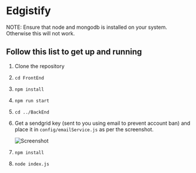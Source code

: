 # Edgistify

NOTE: Ensure that node and mongodb is installed on your system. Otherwise this will not work.

## Follow this list to get up and running
1. Clone the repository
2. `cd FrontEnd`
3. `npm install`
4. `npm run start`
5. `cd ../BackEnd`
6. Get a sendgrid key (sent to you using email to prevent account ban) and place it in `config/emailService.js` as per the screenshot.

    ![Screenshot](https://drive.google.com/uc?export=view&id=1e1AK0Z1wmQbK6OVPsU_AvXAIrxCmS8UH)

7. `npm install`
8. `node index.js`
